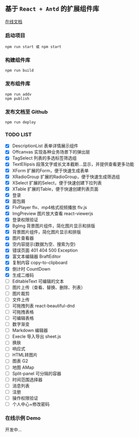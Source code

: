 ## 基于 `React + Antd` 的扩展组件库

[在线文档](https://git-lt.github.io/mhc-antd-admin/)

### 启动项目

```
npm run start 或 npm start
```

### 构建组件库

```
npm run build
```

### 发布组件库

```
npm run addv
npm publish
```

### 发布文档至 Github

```
npm run deploy
```


### TODO LIST

- [x] DescriptionList 表单详情展示组件
- [x] Offcanvas 实现各种业务场景下的弹出层
- [x] TagSelect 列表的多选标签筛选组
- [x] TextEllipsis 段落文字或长文本截断...显示，并提供查看更多功能
- [x] XForm 扩展的Form，便于快速生成表单
- [x] XRadioGroup 扩展的RadioGroup，便于快速生成筛选组
- [x] XSelect 扩展的Select，便于快速创建下拉列表
- [x] XTable 扩展的Table，便于快速创建列表页面
- [X] 登录
- [X] 面包屑
- [X] FlvPlayer  flv、mp4格式视频播放 flv.js
- [X] ImgPreview 图片放大查看  react-viewerjs
- [X] 登录权限验证
- [X] BgImg 背景图片组件，简化图片显示和排版
- [X] 背景图片组件，简化图片显示和排版
- [X] 图片查看器
- [X] 空内容提示(数据为空、搜索为空)
- [X] 错误页面 401 404 500 Exception
- [X] 富文本编辑器 BraftEditor
- [X] 复制内容 copy-to-clipboard 
- [X] 倒计时 CountDown
- [X] 生成二维码
- [ ] EditableText 可编辑的文本
- [ ] 图片上传（查看、替换、删除、列表）
- [ ] 图片裁剪
- [ ] 文件上传
- [ ] 可拖拽列表 react-beautiful-dnd
- [ ] 可拖拽表格
- [ ] 可编辑表格
- [ ] 数字渐变
- [ ] Markdown 编辑器
- [ ] Execle 导入导出 sheet.js
- [ ] 换肤
- [ ] 响应式
- [ ] HTML转图片
- [ ] 图表 G2
- [ ] 地图 AMap
- [ ] Split-panel 可分隔的容器
- [ ] 时间范围选择器
- [ ] 消息列表
- [ ] 注册
- [ ] 操作权限验证
- [ ] 个人中心+修改密码

### 在线示例 Demo

开发中...